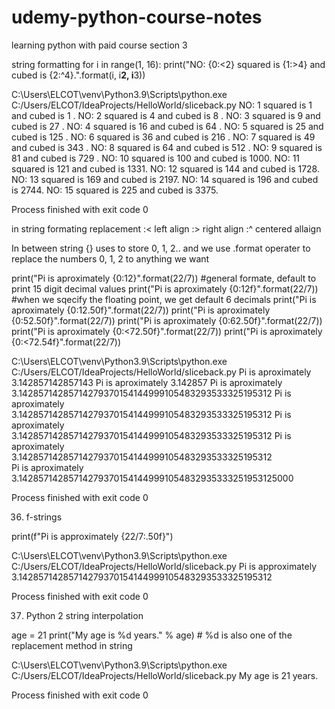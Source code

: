 # udemy-python-course-notes
learning python with paid course
section 3 

string formatting
for i in range(1, 16):
    print("NO: {0:<2} squared is {1:>4} and cubed is {2:^4}.".format(i, i**2, i**3))



C:\Users\ELCOT\venv\Python3.9\Scripts\python.exe C:/Users/ELCOT/IdeaProjects/HelloWorld/sliceback.py
NO: 1  squared is    1 and cubed is  1  .
NO: 2  squared is    4 and cubed is  8  .
NO: 3  squared is    9 and cubed is  27 .
NO: 4  squared is   16 and cubed is  64 .
NO: 5  squared is   25 and cubed is 125 .
NO: 6  squared is   36 and cubed is 216 .
NO: 7  squared is   49 and cubed is 343 .
NO: 8  squared is   64 and cubed is 512 .
NO: 9  squared is   81 and cubed is 729 .
NO: 10 squared is  100 and cubed is 1000.
NO: 11 squared is  121 and cubed is 1331.
NO: 12 squared is  144 and cubed is 1728.
NO: 13 squared is  169 and cubed is 2197.
NO: 14 squared is  196 and cubed is 2744.
NO: 15 squared is  225 and cubed is 3375.

Process finished with exit code 0

in string formating replacement
:< left align 
:> right align
:^ centered allaign

In between string {} uses to store 0, 1, 2.. and we use .format operater to replace the numbers 0, 1, 2 to anything we want

print("Pi is aproximately {0:12}".format(22/7))  #general formate, default to print 15 digit decimal values
print("Pi is aproximately {0:12f}".format(22/7))  #when we sqecify the floating point, we get default 6 decimals
print("Pi is aproximately {0:12.50f}".format(22/7))
print("Pi is aproximately {0:52.50f}".format(22/7))
print("Pi is aproximately {0:62.50f}".format(22/7))
print("Pi is aproximately {0:<72.50f}".format(22/7))
print("Pi is aproximately {0:<72.54f}".format(22/7))

C:\Users\ELCOT\venv\Python3.9\Scripts\python.exe C:/Users/ELCOT/IdeaProjects/HelloWorld/sliceback.py
Pi is aproximately 3.142857142857143
Pi is aproximately     3.142857
Pi is aproximately 3.14285714285714279370154144999105483293533325195312
Pi is aproximately 3.14285714285714279370154144999105483293533325195312
Pi is aproximately           3.14285714285714279370154144999105483293533325195312
Pi is aproximately 3.14285714285714279370154144999105483293533325195312                    
Pi is aproximately 3.142857142857142793701541449991054832935333251953125000                

Process finished with exit code 0

36. f-strings

print(f"Pi is approximately {22/7:.50f}")

C:\Users\ELCOT\venv\Python3.9\Scripts\python.exe C:/Users/ELCOT/IdeaProjects/HelloWorld/sliceback.py
Pi is approximately 3.14285714285714279370154144999105483293533325195312

Process finished with exit code 0

37. Python 2 string interpolation

age = 21
print("My age is %d years." % age) # %d is also one of the replacement method in string

C:\Users\ELCOT\venv\Python3.9\Scripts\python.exe C:/Users/ELCOT/IdeaProjects/HelloWorld/sliceback.py
My age is 21 years.

Process finished with exit code 0

























